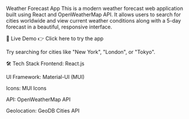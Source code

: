 Weather Forecast App
This is a modern weather forecast web application built using React and OpenWeatherMap API. It allows users to search for cities worldwide and view current weather conditions along with a 5-day forecast in a beautiful, responsive interface.

🚀 Live Demo
👉 Click here to try the app

Try searching for cities like "New York", "London", or "Tokyo".

🛠️ Tech Stack
Frontend: React.js

UI Framework: Material-UI (MUI)

Icons: MUI Icons

API: OpenWeatherMap API

Geolocation: GeoDB Cities API
